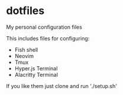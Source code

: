 # dotfiles
My personal configuration files

This includes files for configuring:
- Fish shell
- Neovim
- Tmux
- Hyper.js Terminal
- Alacritty Terminal

If you like them just clone and run './setup.sh'
